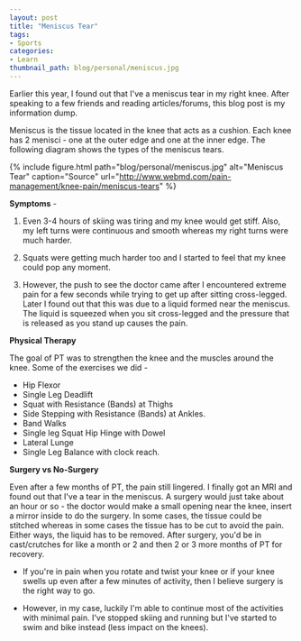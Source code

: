 ```yaml
---
layout: post
title: "Meniscus Tear"
tags:
- Sports
categories:
- Learn
thumbnail_path: blog/personal/meniscus.jpg
---
```


Earlier this year, I found out that I've a meniscus tear in my right knee. After speaking to a few friends and reading articles/forums, this blog post is my information dump.

Meniscus is the tissue located in the knee that acts as a cushion. Each knee has 2 menisci - one at the outer edge and one at the inner edge. The following diagram shows the types of the meniscus tears.

{% include figure.html path="blog/personal/meniscus.jpg" alt="Meniscus Tear" caption="Source" url="http://www.webmd.com/pain-management/knee-pain/meniscus-tears" %}

**Symptoms** - 

1. Even 3-4 hours of skiing was tiring and my knee would get stiff. Also, my left turns were continuous and smooth whereas my right turns were much harder.

2. Squats were getting much harder too and I started to feel that my knee could pop any moment. 

3. However, the push to see the doctor came after I encountered extreme pain for a few seconds while trying to get up after sitting cross-legged. Later I found out that this was due to a liquid formed near the meniscus. The liquid is squeezed when you sit cross-legged and the pressure that is released as you stand up causes the pain.

**Physical Therapy**

The goal of PT was to strengthen the knee and the muscles around the knee. Some of the exercises we did - 

* Hip Flexor
* Single Leg Deadlift
* Squat with Resistance (Bands) at Thighs
* Side Stepping with Resistance (Bands) at Ankles.
* Band Walks
* Single leg Squat Hip Hinge with Dowel
* Lateral Lunge
* Single Leg Balance with clock reach.

**Surgery vs No-Surgery** 

Even after a few months of PT, the pain still lingered. I finally got an MRI and found out that I've a tear in the meniscus. A surgery would just take about an hour or so - the doctor would make a small opening near the knee, insert a mirror inside to do the surgery. In some cases, the tissue could be stitched whereas in some cases the tissue has to be cut to avoid the pain. Either ways, the liquid has to be removed. After surgery, you'd be in cast/crutches for like a month or 2 and then 2 or 3 more months of PT for recovery.

* If you're in pain when you rotate and twist your knee or if your knee swells up even after a few minutes of activity, then I believe surgery is the right way to go.

* However, in my case, luckily I'm able to continue most of the activities with minimal pain. I've stopped skiing and running but I've started to swim and bike instead (less impact on the knees). 